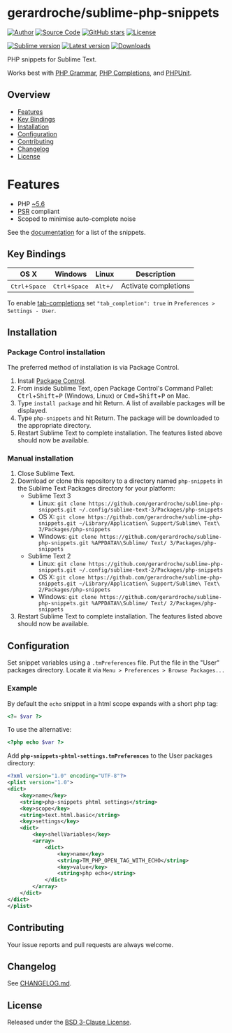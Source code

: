 # gerardroche/sublime-php-snippets

[![Author](http://img.shields.io/badge/author-@gerardroche-blue.svg?style=flat)](https://twitter.com/gerardroche)
[![Source Code](https://img.shields.io/badge/source-GitHub-blue.svg?style=flat)](https://github.com/gerardroche/sublime-php-snippets)
[![GitHub stars](https://img.shields.io/github/stars/gerardroche/sublime-php-snippets.svg?style=flat)](https://github.com/gerardroche/sublime-php-snippets/stargazers)
[![License](https://img.shields.io/badge/license-BSD--3-blue.svg?style=flat)](https://raw.githubusercontent.com/gerardroche/sublime-php-snippets/master/LICENSE)

[![Sublime version](https://img.shields.io/badge/sublime-v2|v3-lightgrey.svg?style=flat)](http://sublimetext.com)
[![Latest version](https://img.shields.io/github/tag/gerardroche/sublime-php-snippets.svg?maxAge=2592000?style=flat&label=release)](https://github.com/gerardroche/sublime-php-snippets/tags)
[![Downloads](https://img.shields.io/packagecontrol/dt/php-snippets.svg?maxAge=2592000?style=flat)](https://packagecontrol.io/packages/php-snippets)

PHP snippets for Sublime Text.

Works best with [PHP Grammar], [PHP Completions], and [PHPUnit].

## Overview

* [Features](#features)
* [Key Bindings](#key-bindings)
* [Installation](#installation)
* [Configuration](#configuration)
* [Contributing](#contributing)
* [Changelog](#changelog)
* [License](#license)

# Features

* PHP [~5.6](http://semver.org)
* [PSR](http://www.php-fig.org) compliant
* Scoped to minimise auto-complete noise

See the [documentation](DOCUMENTATION.md) for a list of the snippets.

## Key Bindings

| OS X | Windows | Linux | Description |
|------|---------|-------|-------------|
| <kbd>Ctrl</kbd>+<kbd>Space</kbd> | <kbd>Ctrl</kbd>+<kbd>Space</kbd> | <kbd>Alt</kbd>+<kbd>/</kbd> | Activate completions |

To enable [tab-completions](http://docs.sublimetext.info/en/latest/extensibility/completions.html#tab-completed-completions) set `"tab_completion": true` in `Preferences > Settings - User`.

## Installation

### Package Control installation

The preferred method of installation is via Package Control.

1. Install [Package Control](https://packagecontrol.io).
2. From inside Sublime Text, open Package Control's Command Pallet: <kbd>Ctrl</kbd>+<kbd>Shift</kbd>+<kbd>P</kbd> (Windows, Linux) or <kbd>Cmd</kbd>+<kbd>Shift</kbd>+<kbd>P</kbd> on Mac.
3. Type `install package` and hit Return. A list of available packages will be displayed.
4. Type `php-snippets` and hit Return. The package will be downloaded to the appropriate directory.
5. Restart Sublime Text to complete installation. The features listed above should now be available.

### Manual installation

1. Close Sublime Text.
2. Download or clone this repository to a directory named `php-snippets` in the Sublime Text Packages directory for your platform:
    * Sublime Text 3
        - Linux: `git clone https://github.com/gerardroche/sublime-php-snippets.git ~/.config/sublime-text-3/Packages/php-snippets`
        - OS X: `git clone https://github.com/gerardroche/sublime-php-snippets.git ~/Library/Application\ Support/Sublime\ Text\ 3/Packages/php-snippets`
        - Windows: `git clone https://github.com/gerardroche/sublime-php-snippets.git %APPDATA%\Sublime/ Text/ 3/Packages/php-snippets`
    * Sublime Text 2
        - Linux: `git clone https://github.com/gerardroche/sublime-php-snippets.git ~/.config/sublime-text-2/Packages/php-snippets`
        - OS X: `git clone https://github.com/gerardroche/sublime-php-snippets.git ~/Library/Application\ Support/Sublime\ Text\ 2/Packages/php-snippets`
        - Windows: `git clone https://github.com/gerardroche/sublime-php-snippets.git %APPDATA%\Sublime/ Text/ 2/Packages/php-snippets`
3. Restart Sublime Text to complete installation. The features listed above should now be available.

## Configuration

Set snippet variables using a `.tmPreferences` file. Put the file in the "User" packages directory. Locate it via `Menu > Preferences > Browse Packages...`

### Example

By default the `echo` snippet in a html scope expands with a short php tag:

```php
<?= $var ?>
```

To use the alternative:

```php
<?php echo $var ?>
```

Add **`php-snippets-phtml-settings.tmPreferences`** to the User packages directory:

```xml
<?xml version="1.0" encoding="UTF-8"?>
<plist version="1.0">
<dict>
    <key>name</key>
    <string>php-snippets phtml settings</string>
    <key>scope</key>
    <string>text.html.basic</string>
    <key>settings</key>
    <dict>
        <key>shellVariables</key>
        <array>
            <dict>
                <key>name</key>
                <string>TM_PHP_OPEN_TAG_WITH_ECHO</string>
                <key>value</key>
                <string>php echo</string>
            </dict>
        </array>
    </dict>
</dict>
</plist>
```

## Contributing

Your issue reports and pull requests are always welcome.

## Changelog

See [CHANGELOG.md](CHANGELOG.md).

## License

Released under the [BSD 3-Clause License](LICENSE).

[PHP Grammar]: https://packagecontrol.io/packages/php-grammar
[PHP Completions]: https://packagecontrol.io/packages/PHP%20Completions%20Kit
[PHP Snippets]: https://packagecontrol.io/packages/php-snippets
[PHPUnit]: https://github.com/gerardroche/sublime-phpunit
[PHPUnit Completions]: https://github.com/gerardroche/sublime-phpunit-completions
[PHPUnit Snippets]: https://github.com/gerardroche/sublime-phpunit-snippets
